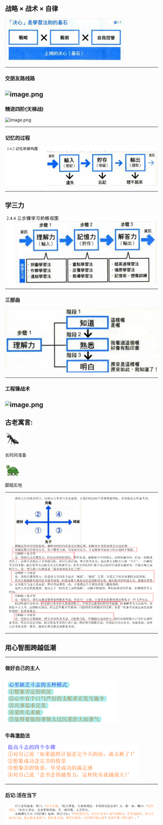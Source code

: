 


## 战略 × 战术 × 自律

![Untitled](assets/img/图式交流-考上就靠心智图/IMG-图式交流-考上就靠心智图-20240708124119511.png)

---
### 交朋友路线路
![image.png](https://cdn.jsdelivr.net/gh/duanbiao2000/BlogGallery@main/picture/20240708124817.png)
---
### 精进四阶(天梯战)

![image.png](https://cdn.jsdelivr.net/gh/duanbiao2000/BlogGallery@main/picture/20240708124906.png)


---
### 记忆的过程

![Untitled](assets/img/图式交流-考上就靠心智图/IMG-图式交流-考上就靠心智图-20240708124120360.png)

---
## 学三力

![Untitled](assets/img/图式交流-考上就靠心智图/IMG-图式交流-考上就靠心智图-20240708124120601.png)

---
### 三部曲
![Untitled](assets/img/图式交流-考上就靠心智图/IMG-图式交流-考上就靠心智图-20240708124120776.png)

---
### 工程锤战术

![image.png](https://cdn.jsdelivr.net/gh/duanbiao2000/BlogGallery@main/picture/20240708123908.png)
---

## 古老寓言:

![Untitled](assets/img/图式交流-考上就靠心智图/IMG-图式交流-考上就靠心智图-20240708124120953.png)

长时间准备

![Untitled](assets/img/图式交流-考上就靠心智图/IMG-图式交流-考上就靠心智图-20240708124121138.png)

脚踏实地

---

![Untitled](assets/img/图式交流-考上就靠心智图/IMG-图式交流-考上就靠心智图-20240708124121307.png)

---
## 用心智图跨越低潮
---
### 做好自己的主人
![Untitled](assets/img/图式交流-考上就靠心智图/IMG-图式交流-考上就靠心智图-20240708124121708.png)
---
### 牛犇激励法
![Untitled](assets/img/图式交流-考上就靠心智图/IMG-图式交流-考上就靠心智图-20240708124121519.png)

---
### 后记:活在当下

![Untitled](assets/img/图式交流-考上就靠心智图/IMG-图式交流-考上就靠心智图-20240708124121868.png)